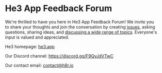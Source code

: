 # He3 App Feedback Forum

We're thrilled to have you here in He3 App Feedback Forum! We invite you to share your thoughts and join the conversation by creating [issues](https://github.com/he3-app/he3-community/issues), asking questions, sharing ideas, and [discussing a wide range of topics](https://github.com/he3-app/he3-feedback/discussions). Everyone's input is valued and appreciated.

He3 homepage: [he3.app](https://he3.app/)

Our Discord channel: https://discord.gg/F9QyJdVTwC

Our contact email: contact@h8r.io

